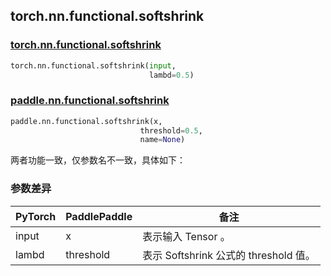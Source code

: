 ## torch.nn.functional.softshrink

### [torch.nn.functional.softshrink](https://pytorch.org/docs/stable/generated/torch.nn.functional.softshrink.html?highlight=softshrink#torch.nn.functional.softshrink)

```python
torch.nn.functional.softshrink(input,
                               lambd=0.5)
```

### [paddle.nn.functional.softshrink](https://www.paddlepaddle.org.cn/documentation/docs/zh/api/paddle/nn/functional/softshrink_cn.html)

```python
paddle.nn.functional.softshrink(x,
                             threshold=0.5,
                             name=None)
```

两者功能一致，仅参数名不一致，具体如下：
### 参数差异
| PyTorch       | PaddlePaddle | 备注                                                   |
| ------------- | ------------ | ------------------------------------------------------ |
| input           | x           | 表示输入 Tensor 。               |
| lambd           | threshold           | 表示 Softshrink 公式的 threshold 值。               |
